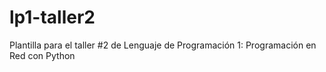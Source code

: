 # lp1-taller2
Plantilla para el taller #2 de Lenguaje de Programación 1: Programación en Red con Python
